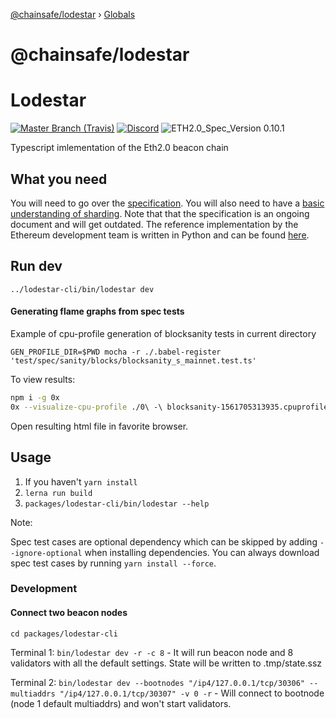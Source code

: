 [@chainsafe/lodestar](README.md) › [Globals](globals.md)

# @chainsafe/lodestar

# Lodestar
[![](https://img.shields.io/travis/com/ChainSafe/lodestar/master.svg?label=master&logo=travis "Master Branch (Travis)")](https://travis-ci.com/ChainSafe/lodestar)
[![Discord](https://img.shields.io/discord/593655374469660673.svg?label=Discord&logo=discord)](https://discord.gg/aMxzVcr)
![ETH2.0_Spec_Version 0.10.1](https://img.shields.io/badge/ETH2.0_Spec_Version-0.10.1-2e86c1.svg)

Typescript imlementation of the Eth2.0 beacon chain

## What you need
You will need to go over the [specification](https://github.com/ethereum/lodestar-specs). You will also need to have a [basic understanding of sharding](https://github.com/ethereum/wiki/wiki/Sharding-FAQs). Note that that the specification is an ongoing document and will get outdated. The reference implementation by the Ethereum development team is written in Python and can be found [here](https://github.com/ethereum/beacon_chain).

## Run dev

`../lodestar-cli/bin/lodestar dev`

#### Generating flame graphs from spec tests
Example of cpu-profile generation of blocksanity tests in current directory

`GEN_PROFILE_DIR=$PWD mocha -r ./.babel-register 'test/spec/sanity/blocks/blocksanity_s_mainnet.test.ts'`

To view results:
```bash
npm i -g 0x
0x --visualize-cpu-profile ./0\ -\ blocksanity-1561705313935.cpuprofile
```
Open resulting html file in favorite browser.

## Usage
1. If you haven't `yarn install`
2. `lerna run build`
3. `packages/lodestar-cli/bin/lodestar --help`

Note:

Spec test cases are optional dependency which can be skipped by adding `--ignore-optional` when installing dependencies.
You can always download spec test cases by running `yarn install --force`.

### Development

#### Connect two beacon nodes

`cd packages/lodestar-cli`

Terminal 1:
`bin/lodestar dev -r -c 8` - It will run beacon node and 8 validators with all the default settings. State will be written to .tmp/state.ssz

Terminal 2:
`bin/lodestar dev --bootnodes "/ip4/127.0.0.1/tcp/30306" --multiaddrs "/ip4/127.0.0.1/tcp/30307" -v 0 -r` - Will connect to bootnode (node 1 default multiaddrs) and won't start validators.

<!---
### Starting private eth1 chain

`./bin/lodestar eth1:dev -m "vast thought differ pull jewel broom cook wrist tribe word before omit"`

This will start ganache server on `http://127.0.0.1:8545`. For more configuration check `./bin/lodestar eth1:dev --help`

### Starting lodestar beacon chain

`./bin/lodestar beacon --db test-db --eth1RpcUrl http://127.0.0.1:8545 --depositContract <depositContractAddress>`

You will see deposit contract address in console if you used `./bin/lodestar eth1:dev`.  

### Making validator deposit

`./bin/lodestar deposit -m "vast thought differ pull jewel broom cook wrist tribe word before omit" -n http://127.0.0.1:8545 -c <depositContractAddress>>`

This will trigger 10 deposits to deposit contract which will trigger beacon chain initialization. Make sure to use same mnemonic which you used to start eth1 network.  

**NOTE:** If you'd like to silence the client's logs, set the `LODESTAR_SILENCE` environment variable to `true`.
-->

